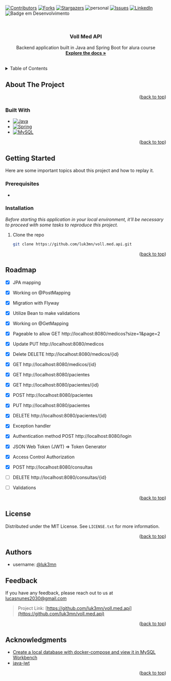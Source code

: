 <!--<a name="voll.med.api">
    <img src="https://raw.githubusercontent.com/luk3mn/luk3mn/main/soft_cover.png" width="1480">
</a>-->

[![Contributors][contributors-shield]][contributors-url]
[![Forks][forks-shield]][forks-url]
[![Stargazers][stars-shield]][stars-url]
![personal][personal-shield]
[![Issues][issues-shield]][issues-url]
[![LinkedIn][linkedin-shield]][linkedin-url]
![Badge em Desenvolvimento](https://img.shields.io/static/v1?label=STATUS&message=Development&color=GREEN&style=for-the-badge)

<!-- ![image](soft%20(1).png) -->



<!-- PROJECT LOGO -->
<br />
<div align="center">

  <h3 align="center">Voll Med API</h3>

  <p align="center">
    Backend application built in Java and Spring Boot for alura course
    <br />
    <a href="https://github.com/luk3mn/voll.med.api/README.md"><strong>Explore the docs »</strong></a>
    <br />
    <br />
  </p>
</div>



<!-- TABLE OF CONTENTS -->
<details>
  <summary>Table of Contents</summary>
  <ol>
    <li>
      <a href="#about-the-project">About The Project</a>
      <ul>
        <li><a href="#built-with">Built With</a></li>
      </ul>
    </li>
    <li>
      <a href="#getting-started">Getting Started</a>
      <ul>
        <li><a href="#prerequisites">Prerequisites</a></li>
        <li><a href="#installation">Installation</a></li>
      </ul>
    </li>
    <li><a href="#usage">Usage</a></li>
    <!-- <li><a href="#deploy">Deploy</a></li> -->
    <li><a href="#roadmap">Roadmap</a></li>
    <li><a href="#license">License</a></li>
    <li><a href="#authors">Authors</a></li>
    <li><a href="#feedback">Feedback</a></li>
    <li><a href="#acknowledgments">Acknowledgments</a></li>
  </ol>
</details>



<!-- ABOUT THE PROJECT -->
## About The Project
<!-- IMAGE (OPCIONAL) -->

<p align="justify">

</p> 

<p align="right">(<a href="#voll.med.api">back to top</a>)</p>

### Built With

* [![Java][Java]][Java-url]
* [![Spring][Spring]][Spring-url]
* [![MySQL][MySQL]][MySQL-url]

<p align="right">(<a href="#voll.med.api">back to top</a>)</p>



<!-- GETTING STARTED -->
## Getting Started

Here are some important topics about this project and how to replay it.

### Prerequisites

* 

### Installation

_Before starting this application in your local environment, it'll be necessary to proceed with some tasks to reproduce this project._

1. Clone the repo
   ```sh
   git clone https://github.com/luk3mn/voll.med.api.git
   ```


<p align="right">(<a href="#voll.med.api">back to top</a>)</p>



<!-- USAGE EXAMPLES -->
<!-- ## Usage -->

<!-- Deploy -->
<!-- ## Deploy -->


<!-- ROADMAP -->
## Roadmap

- [x] JPA mapping
- [x] Working on @PostMapping
- [x] Migration with Flyway
- [x] Utilize Bean to make validations
- [x] Working on @GetMapping
- [x] Pageable to allow GET http://localhost:8080/medicos?size=1&page=2 
- [x] Update PUT http://localhost:8080/medicos
- [x] Delete DELETE http://localhost:8080/medicos/{id}
- [x] GET http://localhost:8080/medicos/{id}
- [x] GET http://localhost:8080/pacientes
- [x] GET http://localhost:8080/pacientes/{id}
- [x] POST http://localhost:8080/pacientes
- [x] PUT http://localhost:8080/pacientes
- [x] DELETE http://localhost:8080/pacientes/{id}
- [x] Exception handler
- [x] Authentication method POST http://localhost:8080/login
- [x] JSON Web Token (JWT) => Token Generator
- [x] Access Control Authorization
- [x] POST http://localhost:8080/consultas
- [ ] DELETE http://localhost:8080/consultas/{id}
- [ ] Validations


<p align="right">(<a href="#voll.med.api">back to top</a>)</p>



<!-- LICENSE -->
## License

Distributed under the MIT License. See `LICENSE.txt` for more information.

<p align="right">(<a href="#voll.med.api">back to top</a>)</p>



## Authors

- username: [@luk3mn](https://www.github.com/luk3mn)

## Feedback

If you have any feedback, please reach out to us at lucasnunes2030@gmail.com

> Project Link: [https://github.com/luk3mn/voll.med.api](https://github.com/luk3mn/voll.med.api)

<p align="right">(<a href="#voll.med.api">back to top</a>)</p>


<!-- ACKNOWLEDGMENTS -->
## Acknowledgments

* [Create a local database with docker-compose and view it in MySQL Workbench](https://medium.com/@victoria.kruczek_15509/create-a-local-database-with-docker-compose-and-view-it-in-mysql-workbench-974aee047874)
* [java-jwt](https://github.com/auth0/java-jwt)

<p align="right">(<a href="#voll.med.api">back to top</a>)</p>



<!-- MARKDOWN LINKS & IMAGES -->
<!-- https://www.markdownguide.org/basic-syntax/#reference-style-links -->
[contributors-shield]: https://img.shields.io/github/contributors/luk3mn/voll.med.api.svg?style=for-the-badge
[contributors-url]: https://github.com/luk3mn/voll.med.api/graphs/contributors
[issues-shield]: https://img.shields.io/github/issues/luk3mn/voll.med.api.svg?style=for-the-badge
[issues-url]: https://github.com/luk3mn/voll.med.api/issues
[forks-shield]: https://img.shields.io/github/forks/luk3mn/voll.med.api.svg?style=for-the-badge
[forks-url]: https://github.com/luk3mn/voll.med.api/network/members
[stars-shield]: https://img.shields.io/github/stars/luk3mn/voll.med.api.svg?style=for-the-badge
[stars-url]: https://github.com/luk3mn/voll.med.api/stargazers
[license-shield]: https://img.shields.io/github/license/othneildrew/Best-README-Template.svg?style=for-the-badge
[license-url]: https://github.com/luk3mn/voll.med.api/blob/master/LICENSE
[linkedin-shield]: https://img.shields.io/badge/-LinkedIn-black.svg?style=for-the-badge&logo=linkedin&colorB=555
[linkedin-url]: https://www.linkedin.com/in/lucasmaues/
[personal-shield]: https://img.shields.io/static/v1?label=Oracle_one&message=Alura&color=2e3643&style=for-the-badge&colorB=555

<!-- Stack Shields -->
[Java]: https://img.shields.io/badge/Java-E02027?style=for-the-badge&logo=java&logoColor=ffffff
[Java-url]: https://www.java.com/en/
[Spring]: https://img.shields.io/badge/SrpingBoot-6DB33F?style=for-the-badge&logo=springboot&logoColor=ffffff
[Spring-url]: https://spring.io/projects/spring-boot
[MySQL]: https://img.shields.io/badge/MySQL-00758f?style=for-the-badge&logo=mysql&logoColor=ffffff
[MySQL-url]: https://dev.mysql.com/doc/
